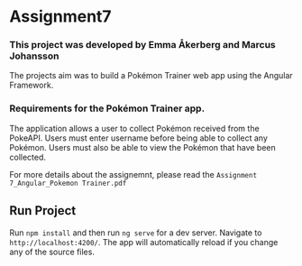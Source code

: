 # Assignment7

### This project was developed by Emma Åkerberg and Marcus Johansson
The projects aim was to build a Pokémon Trainer web app using the Angular Framework. 
### Requirements for the Pokémon Trainer app.
The application allows a user to collect Pokémon received from the PokeAPI. Users must enter username before being able to collect any Pokémon. Users must also be able to view the Pokémon that have been collected.

For more details about the assignemnt, please read the `Assignment 7_Angular_Pokemon Trainer.pdf`

## Run Project

Run `npm install` and then run `ng serve` for a dev server. Navigate to `http://localhost:4200/`. The app will automatically reload if you change any of the source files.

